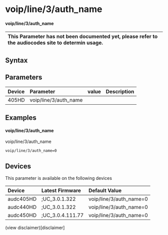 ﻿---
description: voip/line/3/auth_name
search: false
---

# voip/line/3/auth_name

#### voip/line/3/auth_name


| This Parameter has not been documented yet, please refer to the audiocodes site to determin usage.  | 
| :--- |

## Syntax

## Parameters
|Device|Parameter|value|Description|
|:---|:---|:---|:---|
| 405HD | voip/line/3/auth_name |  |  |

## Examples
#### voip/line/3/auth_name

voip/line/3/auth_name

```
voip/line/3/auth_name=0
```

## Devices
This parameter is available on the following devices

| Device | Latest Firmware | Default Value |
|:---|:---|:---|
| audc405HD | ;UC_3.0.1.322 | voip/line/3/auth_name=0 
| audc440HD | ;UC_3.0.1.322 | voip/line/3/auth_name=0 
| audc450HD | ;UC_3.0.4.111.77 | voip/line/3/auth_name=0 

(view disclaimer)[disclaimer]
